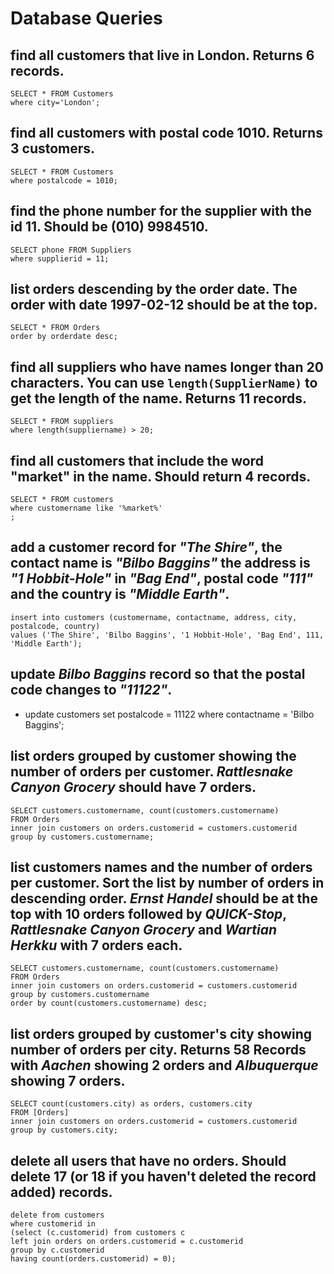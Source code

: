 # Database Queries

## find all customers that live in London. Returns 6 records.
```
SELECT * FROM Customers 
where city='London';
```

## find all customers with postal code 1010. Returns 3 customers.
```
SELECT * FROM Customers 
where postalcode = 1010;
```

## find the phone number for the supplier with the id 11. Should be (010) 9984510.
```
SELECT phone FROM Suppliers 
where supplierid = 11;
```

## list orders descending by the order date. The order with date 1997-02-12 should be at the top.
```
SELECT * FROM Orders 
order by orderdate desc;
```

## find all suppliers who have names longer than 20 characters. You can use `length(SupplierName)` to get the length of the name. Returns 11 records.
```
SELECT * FROM suppliers 
where length(suppliername) > 20;
```

## find all customers that include the word "market" in the name. Should return 4 records.
```
SELECT * FROM customers 
where customername like '%market%'
;
```

## add a customer record for _"The Shire"_, the contact name is _"Bilbo Baggins"_ the address is _"1 Hobbit-Hole"_ in _"Bag End"_, postal code _"111"_ and the country is _"Middle Earth"_.
```
insert into customers (customername, contactname, address, city, postalcode, country) 
values ('The Shire', 'Bilbo Baggins', '1 Hobbit-Hole', 'Bag End', 111, 'Middle Earth');
```

## update _Bilbo Baggins_ record so that the postal code changes to _"11122"_.
* update customers set postalcode = 11122 where contactname = 'Bilbo Baggins';

## list orders grouped by customer showing the number of orders per customer. _Rattlesnake Canyon Grocery_ should have 7 orders.
```
SELECT customers.customername, count(customers.customername) 
FROM Orders 
inner join customers on orders.customerid = customers.customerid 
group by customers.customername;
```

## list customers names and the number of orders per customer. Sort the list by number of orders in descending order. _Ernst Handel_ should be at the top with 10 orders followed by _QUICK-Stop_, _Rattlesnake Canyon Grocery_ and _Wartian Herkku_ with 7 orders each.
```
SELECT customers.customername, count(customers.customername) 
FROM Orders 
inner join customers on orders.customerid = customers.customerid 
group by customers.customername 
order by count(customers.customername) desc;
```

## list orders grouped by customer's city showing number of orders per city. Returns 58 Records with _Aachen_ showing 2 orders and _Albuquerque_ showing 7 orders.
```
SELECT count(customers.city) as orders, customers.city 
FROM [Orders] 
inner join customers on orders.customerid = customers.customerid 
group by customers.city;
```

## delete all users that have no orders. Should delete 17 (or 18 if you haven't deleted the record added) records.
```
delete from customers 
where customerid in
(select (c.customerid) from customers c
left join orders on orders.customerid = c.customerid
group by c.customerid 
having count(orders.customerid) = 0);
```
